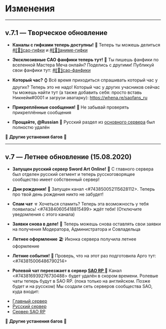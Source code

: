 # Изменения

---

## v.7.1 — Творческое обновление

- **Каналы с гифками теперь доступны!** 🎏
  Теперь ты можешь делиться [#〖🎏〗сао-гифки](`<#745712217659408414>`) и [#〖🎏〗аниме-гифки](`<#745712305232412742>`)

- **Эксклюзивные САО фанфики теперь тут!** 📔
  Ты пишешь фанфики по вселенной Мастера Меча онлайн? Поделись с другими! Публикуй свои фанфики тут: [#〖📔〗сао-фанфики](`<#746035900743417906>`)

- **Который час?** ⌚
  Всё время приходиться спрашивать который час у других? Теперь это не надо! Который час у других учасников сейчас ты можешь найти тут (а также добавить себя: просто вставь Никнейм#0001 и загрузи аватарку): https://whena.re/saofans_ru

- **Прикреплённые сообщения!** 📌
  Не забывай проверять прикреплённые сообщения

- **Прощайте, @Russian** 👋
  Русский раздел из [основного сервера](https://discord.gg/sjvsBMK) был полностю удалён

🔧 **Другие устанения багов** 🐞

---

## v.7 — Летнее обновление (15.08.2020)

- **Запущен русский сервер Sword Art Online!** 🥳
  С главного сервера был отделен русский сегмент и теперь русскоговорящее сообщество имеет собственный сервер!

- **Дни рождения!** 🎈
  Запущен канал <#743850052115628112>. Теперь про твой день рождения никто не забудет!

- **Спам чат** ☣
  Хочеться спамить? Теперь эта возможность у тебя появилась! <#743840605418815499> ждёт тебя! (Отключите уведомления с этого канала)

- **Заявки снова в деле!** 📝
  Теперь можешь снова оставлять свои заявки на получения Модератора, Администратора и Совладельца

- **Летнее оформление** 🏖
  Иконка сервера получила летнее оформление

- **Летние события!** 🎁
  Проверь, что на этот раз подготовила Арго тут: <#743815006486790214>

- **Ролевой чат переезжает в сервер [SAO RP ](https://discord.gg/NZr2zv5)** 🚚
  Канал <#743816939276730488> будет удалён в скором времени. Ролевые чаты теперь будут в SAO RP. (пока только на английском. Позже будет и на русском)
  Мы создали сеть серверов сообщества SAO, куда входит:

* [Главный сервер](https://discord.gg/sjvsBMK)
* [Русский сервер](https://discord.gg/tKEWany)
* [Сервер SAO RP](https://discord.gg/NZr2zv5)

🔧 **Другие устанения багов** 🐞
